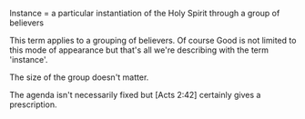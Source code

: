 Instance
= a particular instantiation of the Holy Spirit through a group of believers


This term applies to a grouping of believers.
Of course Good is not limited to this mode of appearance but that's all we're describing with the term 'instance'.

The size of the group doesn't matter.

The agenda isn't necessarily fixed but [Acts 2:42] certainly gives a prescription.
